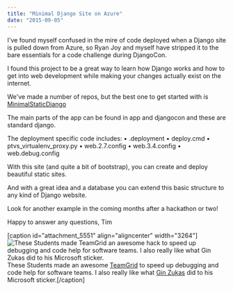 ```yaml
---
title: "Minimal Django Site on Azure"
date: "2015-09-05"
---
```


I've found myself confused in the mire of code deployed when a Django site is pulled down from Azure, so Ryan Joy and myself have stripped it to the bare essentials for a code challenge during DjangoCon.

I found this project to be a great way to learn how Django works and how to get into web development while making your changes actually exist on the internet.

We've made a number of repos, but the best one to get started with is [MinimalStaticDjango](https://github.com/timmyreilly/MinimalStaticDjango)

The main parts of the app can be found in app and djangocon and these are standard django.

The deployment specific code includes: • .deployment • deploy.cmd • ptvs\_virtualenv\_proxy.py • web.2.7.config • web.3.4.config • web.debug.config

With this site (and quite a bit of bootstrap), you can create and deploy beautiful static sites.

And with a great idea and a database you can extend this basic structure to any kind of Django website.

Look for another example in the coming months after a hackathon or two!

Happy to answer any questions, Tim

\[caption id="attachment\_5551" align="aligncenter" width="3264"\]![These Students made TeamGrid an awesome hack to speed up debugging and code help for software teams. I also really like what Gin Zukas did to his Microsoft sticker. ](images/WP_20150816_14_42_46_Pro.jpg) These Students made an awesome [TeamGrid](http://devpost.com/software/teamgrid) to speed up debugging and code help for software teams. I also really like what [Gin Zukas](https://github.com/gintas820) did to his Microsoft sticker.\[/caption\]

